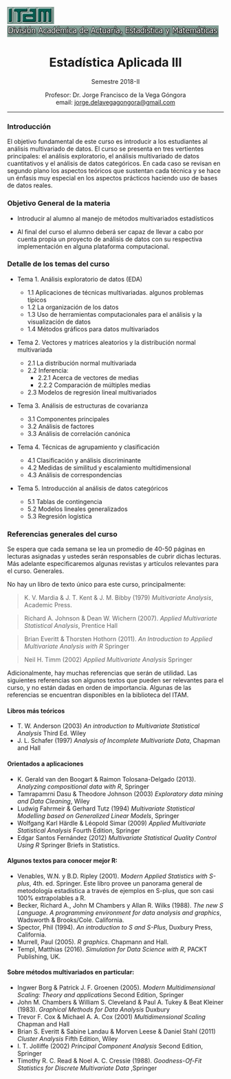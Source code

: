 ![Instituto Tecnológico Autónomo de México](figs/itam.gif)
![Departamento de Estadística](figs/estadistica.gif)

<center>

# Estadística Aplicada III

Semestre 2018-II 

Profesor: Dr. Jorge Francisco de la Vega Góngora  
email: jorge.delavegagongora@gmail.com  

</center>

----------------

### Introducción

El objetivo fundamental de este curso es introducir a los estudiantes al análisis multivariado de datos. El curso se presenta en tres vertientes principales: el análisis exploratorio, el análisis multivariado de datos cuantitativos y el análisis de datos categóricos. En cada caso se revisan en segundo plano los aspectos teóricos que sustentan cada técnica y se hace un énfasis muy especial en los aspectos prácticos haciendo uso de bases de datos reales. 


### Objetivo General de la materia

- Introducir al alumno al manejo de métodos multivariados estadísticos

- Al final del curso el alumno deberá ser capaz de llevar a cabo por cuenta propia un proyecto de análisis de datos con su respectiva implementación en alguna plataforma computacional.


### Detalle de los temas del curso

-   Tema 1. Análisis exploratorio de datos (EDA)
    - 1.1 Aplicaciones de técnicas multivariadas. algunos problemas típicos
    - 1.2 La organización de los datos
    - 1.3 Uso de herramientas computacionales para el análisis y la visualización de datos
    - 1.4 Métodos gráficos para datos multivariados

-   Tema 2. Vectores y matrices aleatorios y la distribución normal multivariada
    - 2.1 La distribución normal multivariada
    - 2.2 Inferencia:
        - 2.2.1 Acerca de vectores de medias
        - 2.2.2 Comparación de múltiples medias
    - 2.3 Modelos de regresión lineal multivariados

-   Tema 3. Análisis de estructuras de covarianza
     - 3.1 Componentes principales
     - 3.2 Análisis de factores
     - 3.3 Análisis de correlación canónica

-   Tema 4. Técnicas de agrupamiento y clasificación
     - 4.1 Clasificación y análisis discriminante
     - 4.2 Medidas de similitud y escalamiento multidimensional
     - 4.3 Análisis de correspondencias

-   Tema 5. Introducción al análisis de datos categóricos
     - 5.1 Tablas de contingencia
     - 5.2 Modelos lineales generalizados
     - 5.3 Regresión logística


### Referencias generales del curso
Se espera que cada semana se lea un promedio de 40-50 páginas en lecturas asignadas y ustedes serán responsables de cubrir dichas lecturas. Más adelante especificaremos algunas revistas y artículos relevantes para el curso.
Generales.

No hay un libro de texto único para este curso, principalmente:

> K. V. Mardia & J. T. Kent & J. M. Bibby (1979) *Multivariate Analysis*, Academic Press.

> Richard A. Johnson & Dean W. Wichern (2007). *Applied Multivariate Statistical Analysis*, Prentice Hall

> Brian Everitt & Thorsten Hothorn (2011). *An Introduction to Applied Multivariate Analysis with R* Springer

> Neil H. Timm (2002) *Applied Multivariate Analysis* Springer

Adicionalmente, hay muchas referencias que serán de utilidad. Las siguientes referencias son algunos textos que pueden ser relevantes para el curso, y no están dadas en orden de importancia. Algunas de las referencias se encuentran disponibles en la biblioteca del ITAM.

#### Libros más teóricos
- T. W. Anderson (2003) *An introduction to Multivariate Statistical Analysis* Third Ed. Wiley
- J. L. Schafer (1997) *Analysis of Incomplete Multivariate Data*, Chapman and Hall

#### Orientados a aplicaciones
- K. Gerald van den Boogart & Raimon Tolosana-Delgado (2013). *Analyzing compositional data with R*, Springer
- Tamrapamrni Dasu & Theodore Johnson (2003) *Exploratory data mining and Data Cleaning*, Wiley
- Ludwig Fahrmeir & Gerhard Tutz (1994) *Multivariate Statistical Modelling based on Generalized Linear Models*, Springer
- Wolfgang Karl Härdle & Léopold Simar (2009) *Applied Multivariate Statistical Analysis* Fourth Edition, Springer
- Edgar Santos Fernández (2012) *Multivariate Statistical Quality Control Using R* Springer Briefs in Statistics.

#### Algunos textos para conocer mejor R:

- Venables, W.N. y B.D. Ripley (2001). *Modern Applied Statistics with S-plus*, 4th. ed. Springer. Este libro provee un panorama general de metodología estadística a través de ejemplos en S-plus, que son casi 100% extrapolables a R.
- Becker, Richard A., John M Chambers y Allan R. Wilks (1988). *The new S Language. A programming environment for data analysis and graphics*, Wadsworth & Brooks/Cole. California.
- Spector, Phil (1994). *An introduction to S and S-Plus*, Duxbury Press, California.
- Murrell, Paul (2005). *R graphics*. Chapmann and Hall.
- Templ, Matthias (2016). *Simulation for Data Science with R*, PACKT Publishing, UK.

#### Sobre métodos multivariados en particular:
- Ingwer Borg & Patrick J. F. Groenen (2005). *Modern Multidimensional Scaling: Theory and applications* Second Edition, Springer
- John M. Chambers & William S. Cleveland & Paul A. Tukey & Beat Kleiner (1983). *Graphical Methods for Data Analysis* Duxbury
- Trevor F. Cox & Michael A. A. Cox (2001) *Multidimensional Scaling* Chapman and Hall
- Brian S. Everitt & Sabine Landau & Morven Leese & Daniel Stahl (2011) *Cluster Analysis* Fifth Edition, Wiley
- I. T. Jolliffe (2002) *Principal Component Analysis* Second Edition, Springer
- Timothy R. C. Read & Noel A. C. Cressie (1988). *Goodness-Of-Fit Statistics for Discrete Multivariate Data* ,Springer
